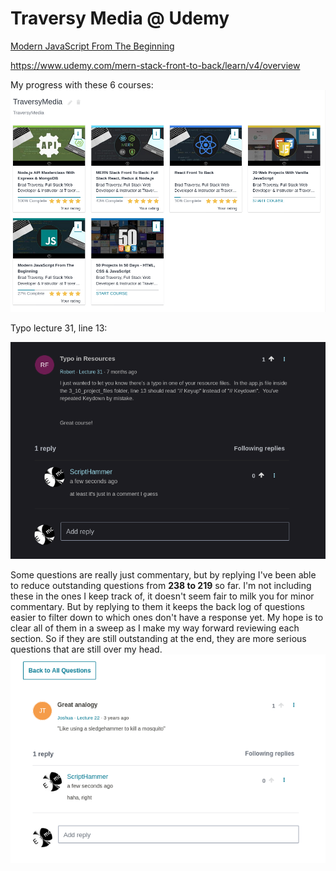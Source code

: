 # Traversy Media @ Udemy

[Modern JavaScript From The Beginning](https://www.udemy.com/course/modern-javascript-from-the-beginning/ 'Modern JavaScript From The Beginning')

https://www.udemy.com/mern-stack-front-to-back/learn/v4/overview

My progress with these 6 courses:
![my progress with these courses][progress]

[progress]: my_progress.png "where I'm at with these 6 courses"

Typo lecture 31, line 13:

![Typo lecture 31, line 13:][type310]

[type310]: 3_10_typeLine13.png 'Typo lecture 31, line 13:'

Some questions are really just commentary, but by replying I've been able to reduce outstanding questions from **238 to 219** so far. I'm not including these in the ones I keep track of, it doesn't seem fair to milk you for minor commentary. But by replying to them it keeps the back log of questions easier to filter down to which ones don't have a response yet. My hope is to clear all of them in a sweep as I make my way forward reviewing each section. So if they are still outstanding at the end, they are more serious questions that are still over my head.
![Some questions are really just commentary][mosqhammer]

[mosqhammer]: MosqitoHammer.png 'Some questions are really just commentary'
